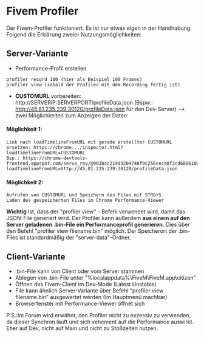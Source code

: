 # Fivem Profiler

Der Fivem-Profiler funktioniert. Es ist nur etwas eigen in der Handhabung. Folgend die Erklärung zweier Nutzungsmöglichkeiten:

## Server-Variante
 - Performance-Profil erstellen
```
profiler record 100 (hier als Beispiel 100 Frames)
profiler view (sobald der Profiler mit dem Recording fertig ist)
```

 - **CUSTOMURL** vorbereiten: http://SERVERIP:SERVERPORT/profileData.json (Bspw.: http://45.81.235.239:30120/profileData.json für den Dev-Server)
 --> zwei Möglichkeiten zum Anzeigen der Daten:
#### Möglichkeit 1:
```
Link nach loadTimelineFromURL mit gerade erstellter CUSTOMURL ersetzen: https://chrome.../inspector.html?loadTimelineFromURL=CUSTOMURL
Bsp.: https://chrome-devtools-frontend.appspot.com/serve_rev/@901bcc219d9204748f9c256ceca0f2cd68061006/inspector.html?loadTimelineFromURL=http://45.81.235.239:30120/profileData.json
```
#### Möglichkeit 2:
```
Aufrufen von CUSTOMURL und Speichern des Files mit STRG+S
Laden des gespeicherten Files im Chrome Performance-Viewer
```

**Wichtig** ist, dass der "profiler view" - Befehl verwendet wird, damit das JSON-File generiert wird.
Der Profiler kann außerdem **aus einem auf den Server geladenen .bin-File ein Performanceprofil generieren.** Dies über den Befehl "profiler view filename.bin" möglich.
Der Speicherort der .bin-Files ist standardmäßig der "server-data"-Ordner.

## Client-Variante
 - .bin-File kann von Client oder vom Server stammen 
 - Ablegen von .bin-File unter "%localappdata%\FiveM\FiveM.app\citizen\"
 - Öffnen des Fivem-Client im Dev-Mode (Latest Unstable)
 - File kann ähnlich Server-Variante über Befehl "profiler view filename.bin" ausgewertet werden (Im Hauptmenü machbar)
 - Browserfenster mit Performance-Viewer öffnet sich

P.S.:Im Forum wird erwähnt, den Profiler nicht zu exzessiv zu verwenden, da dieser Synchron läuft und sich vehement auf die Performance auswirkt. Eher auf Dev, nicht auf Main und nicht zu Stoßzeiten nutzen.